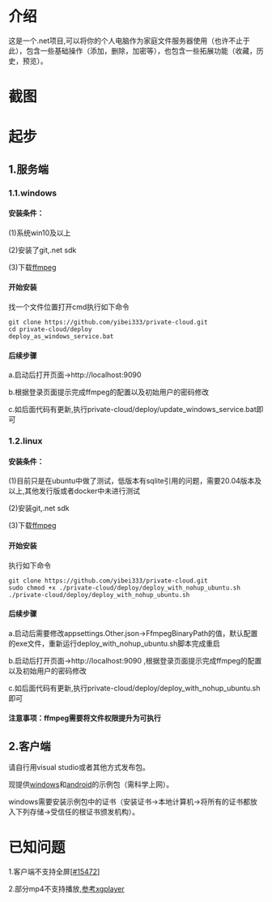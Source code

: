 # 介绍
这是一个.net项目,可以将你的个人电脑作为家庭文件服务器使用（也许不止于此），包含一些基础操作（添加，删除，加密等），也包含一些拓展功能（收藏，历史，预览）。

# 截图


# 起步

## 1.服务端

### 1.1.windows
#### 安装条件：
(1)系统win10及以上

(2)安装了git,.net sdk

(3)下载[ffmpeg](https://github.com/BtbN/FFmpeg-Builds/releases/download/latest/ffmpeg-master-latest-win64-gpl.zip)

#### 开始安装
找一个文件位置打开cmd执行如下命令
```shell
git clone https://github.com/yibei333/private-cloud.git
cd private-cloud/deploy
deploy_as_windows_service.bat
```
#### 后续步骤
a.启动后打开页面->http://localhost:9090

b.根据登录页面提示完成ffmpeg的配置以及初始用户的密码修改

c.如后面代码有更新,执行private-cloud/deploy/update_windows_service.bat即可

### 1.2.linux
#### 安装条件：
(1)目前只是在ubuntu中做了测试，低版本有sqlite引用的问题，需要20.04版本及以上,其他发行版或者docker中未进行测试

(2)安装git,.net sdk

(3)下载[ffmpeg](https://github.com/BtbN/FFmpeg-Builds/releases/download/latest/ffmpeg-master-latest-linux64-gpl.tar.xz)

#### 开始安装
执行如下命令
```shell
git clone https://github.com/yibei333/private-cloud.git
sudo chmod +x ./private-cloud/deploy/deploy_with_nohup_ubuntu.sh
./private-cloud/deploy/deploy_with_nohup_ubuntu.sh
```
#### 后续步骤
a.启动后需要修改appsettings.Other.json->FfmpegBinaryPath的值，默认配置的exe文件，重新运行deploy_with_nohup_ubuntu.sh脚本完成重启

b.启动后打开页面->http://localhost:9090 ,根据登录页面提示完成ffmpeg的配置以及初始用户的密码修改

c.如后面代码有更新,执行private-cloud/deploy/deploy_with_nohup_ubuntu.sh即可

#### 注意事项：ffmpeg需要将文件权限提升为可执行

## 2.客户端
请自行用visual studio或者其他方式发布包。

现提供[windows](https://github.com/yibei333/private-cloud-release-demo1.0/raw/main/files/package/windows/PrivateCloud.Maui_1.0.0.0.zip)和[android](https://github.com/yibei333/private-cloud-release-demo1.0/raw/main/files/package/android/com.yibei.privatecloud.apk)的示例包（需科学上网）。

windows需要安装示例包中的证书（安装证书->本地计算机->将所有的证书都放入下列存储->受信任的根证书颁发机构）。

# 已知问题
1.客户端不支持全屏[[#15472](https://github.com/dotnet/maui/pull/15472)]

2.部分mp4不支持播放,[参考xgplayer](https://v3.h5player.bytedance.com/guide/extends/about_format.html)
